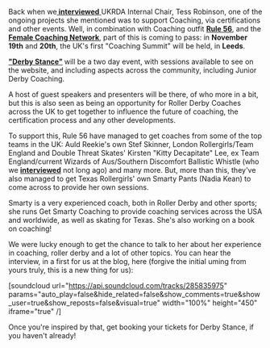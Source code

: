 <html><body><p>Back when we<a href="https://www.scottishrollerderbyblog.com/posts/2016/04/27/an-interview-with-ukrda-chair-tess-robinson/"><strong> interviewed</strong> </a>UKRDA Internal Chair, Tess Robinson, one of the ongoing projects she mentioned was to support Coaching, via certifications and other events.
Well, in combination with Coaching outfit <strong><a href="http://www.rulefiftysix.com/derbystance-1/">Rule 56</a></strong>, and the <strong><a href="https://www.facebook.com/Female-Coaching-Network-900335303354547/">Female Coaching Network</a></strong>, part of this is coming to pass: in <strong>November 19th</strong> and <strong>20th</strong>, the UK's first "Coaching Summit" will be held, in <strong>Leeds</strong>.

<strong><a href="https://www.facebook.com/events/536421803211316/">"Derby Stance"</a> </strong>will be a two day event, with sessions available to see on the website, and including aspects across the community, including Junior Derby Coaching.

A host of guest speakers and presenters will be there, of who more in a bit, but this is also seen as being an opportunity for Roller Derby Coaches across the UK to get together to influence the future of coaching, the certification process and any other developments.

To support this, Rule 56 have managed to get coaches from some of the top teams in the UK: Auld Reekie's own Stef Skinner, London Rollergirls/Team England and Double Threat Skates' Kirsten "Kitty Decapitate" Lee, ex Team England/current Wizards of Aus/Southern Discomfort Ballistic Whistle (who we <strong><a href="https://www.scottishrollerderbyblog.com/posts/2016/05/10/an-interview-with-outgoing-team-england-coach-ballistic-whistle/">interviewed</a></strong> not long ago) and many more. But, more than this, they've also managed to get Texas Rollergirls' own Smarty Pants (Nadia Kean) to come across to provide her own sessions.

Smarty is a very experienced coach, both in Roller Derby and other sports; she runs Get Smarty Coaching to provide coaching services across the USA and worldwide, as well as skating for Texas. She's also working on a book on coaching!

We were lucky enough to get the chance to talk to her about her experience in coaching, roller derby and a lot of other topics. You can hear the interview, in a first for us at the blog, here (forgive the initial uming from yours truly, this is a new thing for us):

[soundcloud url="https://api.soundcloud.com/tracks/285835975" params="auto_play=false&amp;hide_related=false&amp;show_comments=true&amp;show_user=true&amp;show_reposts=false&amp;visual=true" width="100%" height="450" iframe="true" /]

Once you're inspired by that, get booking your tickets for Derby Stance, if you haven't already!</p></body></html>
